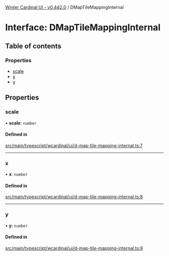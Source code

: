 [Winter Cardinal UI - v0.442.0](../index.md) / DMapTileMappingInternal

# Interface: DMapTileMappingInternal

## Table of contents

### Properties

- [scale](DMapTileMappingInternal.md#scale)
- [x](DMapTileMappingInternal.md#x)
- [y](DMapTileMappingInternal.md#y)

## Properties

### scale

• **scale**: `number`

#### Defined in

[src/main/typescript/wcardinal/ui/d-map-tile-mapping-internal.ts:7](https://github.com/winter-cardinal/winter-cardinal-ui/blob/v0.442.0/src/main/typescript/wcardinal/ui/d-map-tile-mapping-internal.ts#L7)

___

### x

• **x**: `number`

#### Defined in

[src/main/typescript/wcardinal/ui/d-map-tile-mapping-internal.ts:8](https://github.com/winter-cardinal/winter-cardinal-ui/blob/v0.442.0/src/main/typescript/wcardinal/ui/d-map-tile-mapping-internal.ts#L8)

___

### y

• **y**: `number`

#### Defined in

[src/main/typescript/wcardinal/ui/d-map-tile-mapping-internal.ts:9](https://github.com/winter-cardinal/winter-cardinal-ui/blob/v0.442.0/src/main/typescript/wcardinal/ui/d-map-tile-mapping-internal.ts#L9)
